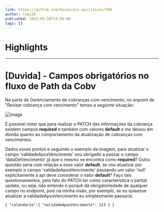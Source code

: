 ```yaml
---
link: https://github.com/bacen/pix-api/issues/506
author: tvps20
published: 2022-05-10T15:56:00
tags: []
---
```

# Highlights


---
# [Duvida] - Campos obrigatórios no fluxo de Path da Cobv
Na parte de Gerenciamento de cobranças com vencimento, no enpoint de "Revisar cobrança com vencimento" temos a seguinte situação:

![image](https://user-images.githubusercontent.com/23269934/167647007-0fd5d216-f75e-47a9-b6a8-5825c5a88fb1.png)

É possível notar que para realizar o PATCH das informações da cobrança existem campos **required** e também com valores **default** e me deixou em dúvida quanto ao comportamento da atualização de cobranças com vencimentos.

Dados esses pontos e seguindo o exemplo da imagem, para atualizar o campo 'validadeAposVencimento' sou obrigado a passar o campo 'dataDeVencimento' já que o mesmo se encontra como **required**? Outra questão seria com relação a esse valor **default**, se vou atualizar por exemplo o campo 'validadeAposVencimento' passando um valor 'null' explicitamente a api deve considerar o valor **default**? Faço tais questionamentos, pelo fato do PATCH ter como caracteristica o partial update, ou seja, não entendo o porquê da obrigatoriedade de qualquer campo no endpoint, pois na minha visão, por exemplo, se eu quisesse atualizar a validadeAposVencimento eu simplesmente passaria:

`{ "calendario":{ "validadeAposVencimento": 123 } }`